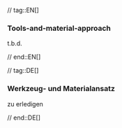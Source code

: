 // tag::EN[]
### Tools-and-material-approach
t.b.d.

// end::EN[]

// tag::DE[]
### Werkzeug- und Materialansatz

zu erledigen



// end::DE[]

